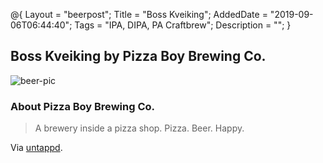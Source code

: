 @{
 Layout = "beerpost";
 Title = "Boss Kveiking";
 AddedDate = "2019-09-06T06:44:40";
 Tags = "IPA, DIPA, PA Craftbrew";
 Description = "";
 }
 

## Boss Kveiking by Pizza Boy Brewing Co.

![beer-pic]

### About Pizza Boy Brewing Co.

> A brewery inside a pizza shop. Pizza. Beer. Happy.

Via [untappd][untappd-url].

[untappd-url]: <https://untappd.com//pizzaboybrewing>
[beer-pic]: https://jasonpowley.com/assets/img/2019-09-06-boss-kveiking.jpeg "Boss Kveiking by Pizza Boy Brewing Co."
